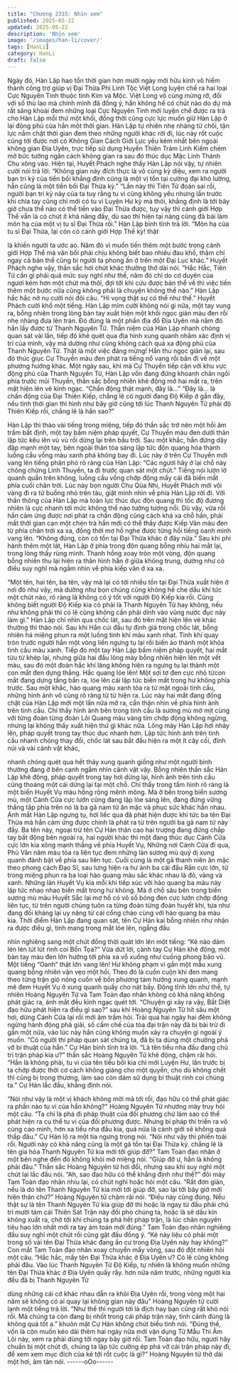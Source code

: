 ```yaml
---
title: "Chương 2315: Nhìn xem"
published: 2025-05-22
updated: 2025-05-22
description: 'Nhìn xem'
image: '/images/han-li/cover/'
tags: [HanLi]
category: HanLi
draft: false
---
```


Ngày đó, Hàn Lập hao tổn thời gian hơn mười ngày mới hữu kinh
vô hiểm thành công trợ giúp vị Đại Thừa Phi Linh Tộc Việt Long
luyện chế ra hai loại Cực Nguyên Tinh thuộc tính Kim và Mộc.
Việt Long vô cùng mừng rỡ, đối với số thù lao mà chính mình đã
đồng ý, hắn không hề có chút nào do dự mà rất sảng khoái đem
những loại Cực Nguyên Tinh mới luyện chế được ra trả cho Hàn
Lập mỗi thứ một khối, đồng thời cũng cực lực muốn giữ Hàn Lập
ở lại động phủ của hắn một thời gian.
Hàn Lập tự nhiên nhẹ nhàng từ chối, tận lực nắm chặt thời gian
đem theo những người khác rời đi, lúc này rốt cuộc cũng tới được
nơi có Không Gian Cách Giới Lực yếu kém nhất bên ngoài không
gian Địa Uyên, trực tiếp sử dụng Huyền Thiên Trảm Linh Kiếm
chém mở bức tường ngăn cách không gian ra sau đó thúc dục
Mặc Linh Thánh Chu xông vào.
Hiện tại, Huyết Phách nghe thấy Hàn Lập nói vậy, tự nhiên cười
nói trả lời:
“Không gian này đích thực là vô cùng kỳ diệu, xem ra người bạn
tri kỷ của tiền bối khẳng định cũng là một vị tồn tại cường đại khó
lường, hẳn cũng là một tiền bối Đại Thừa kỳ.”
“Lần này thì Tiên Tử đoán sai rồi, người bạn tri kỷ này của ta tuy
rằng tu vi cũng không yếu nhưng lần trước khi chia tay cũng chỉ
mới có tu vi Luyện Hư kỳ mà thôi, khẳng định là tới bây giờ chưa
thể nào có thể tiến vào Đại Thừa được, tuy vậy thì cảnh giới Hợp
Thể vẫn là có chút ít khả năng đấy, dù sao thì hiện tại nàng cũng
đã bái làm môn hạ của một vị tu sĩ Đại Thừa rồi.” Hàn Lập bình
tĩnh trả lời.
“Môn hạ của tu sĩ Đại Thừa, lại còn có cảnh giới Hợp Thể kỳ! thật

là khiến người ta ước ao. Năm đó vì muốn tiến thêm một bước
trong cảnh giới Hợp Thể mà vãn bối phải chịu không biết bao
nhiêu đau khổ, thậm chí ngay cả bản thể cũng bị người ta phong
ấn ở trên một Đại Lục khác.” Huyết Phách nghe vậy, thần sắc hơi
chút khác thường thở dài nói.
“Hắc Hắc, Tiên Tử cần gì phải quá mức suy nghĩ như thế, năm đó
chỉ do cơ duyên của ngươi kém hơn một chút mà thôi, đợi tới khi
cứu được bản thể về thì việc tiến thêm một bước nữa cũng không
phải là chuyện không thể nào.” Hàn Lập hắc hắc nở nụ cười nói
đôi câu.
“Hi vọng thật sự có thể như thế.” Huyết Phách cười khổ một tiếng.
Hàn Lập mỉm cười không nói gì nữa, một tay vung ra, bỗng nhiên
trong lòng bàn tay xuất hiện một khối ngọc giản màu đen rồi nhẹ
nhàng đưa lên trán.
Đó đúng là một phần địa đồ Địa Uyên mà năm đó hắn lấy được từ
Thanh Nguyên Tử.
Thần niệm của Hàn Lập nhanh chóng quan sát vài lần, tiếp đó
khẽ quét qua địa hình xung quanh nhằm xác định vị trí của mình,
vậy mà dường như cũng không cách quá xa động phủ của Thanh
Nguyên Tử.
Thật là một việc đáng mừng!
Hắn thu ngọc giản lại, sau đó thúc giục Cự Thuyền màu đen phát
ra tiếng nổ vang rồi bắn đi về một phương hướng khác.
Một ngày sau, khi mà Cự Thuyền tiếp cận với khu vực động phủ
của Thanh Nguyên Tử, Hàn Lập vốn đang đứng khoanh chân
ngồi phía trước mũi Thuyền, thần sắc bỗng nhiên khẽ động mở
hai mắt ra, trên mặt hiện lên vẻ kinh ngạc.
“Chấn động thật mạnh, đây là…” “Đây là… là chấn động của Đại
Thiên Kiếp, chẳng lẽ có người đang Độ Kiếp ở gần đây, nếu tính
thời gian thì hình như bây giờ cũng tới lúc Thanh Nguyên Tử phải
độ Thiên Kiếp rồi, chẳng lẽ là hắn sao?”

Hàn Lập thì thào vài tiếng trong miệng, tiếp đó thần sắc trở nên
một hồi âm trầm bất định, một tay bấm niệm pháp quyết, Cự
Thuyền màu đen dưới thân lập tức kêu lên vù vù rồi dừng lại trên
bầu trời.
Sau một khắc, hắn đứng dậy đập mạnh một tay, bên ngoài thân
tỏa sáng lập tức độn quang hóa thành luồng cầu vồng màu xanh
phá không bay đi.
Lúc này ở trên Cự Thuyền mới vang lên tiếng phân phó rõ ràng
của Hàn Lập:
“Các ngươi hãy ở lại chỗ này chông chừng Linh Thuyền, ta đi
trước quan sát một chút.”
Tiếng nói lượn lờ quanh quẩn trên không, luồng cầu vồng chớp
động mấy cái đã biến mất phía cuối chân trời.
Lúc này bọn người Chu Qủa Nhi, Huyết Phách mới vội vàng đi ra
từ buồng nhỏ trên tàu, giật mình nhìn về phía Hàn Lập rời đi.
Với thần thông của Hàn Lập mà toàn lực thúc dục độn quang thì
tốc độ đương nhiên là cực nhanh tới mức không thể nào tưởng
tượng nổi.
Dù vậy, vừa rồi hắn cảm ứng được nơi phát ra chấn động cũng
cách khá xa chỗ hắn, phải mất thời gian cạn một chén trà hắn mới
có thể thấy được Kiếp Vân màu đen từ phía chân trời xa xa, đồng
thời mơ hồ nghe được từng hồi tiếng oanh minh vang lên.
“Không đúng, còn có tồn tại Đại Thừa khác ở đây nữa.”
Sau khi phi hành thêm một lát, Hàn Lập ở phía trong độn quang
bỗng nhíu hai mắt lại, trong lòng thấy rùng mình.
Thanh hồng xoay tròn một vòng, độn quang bỗng nhiên thu lại
hiện ra thân hình hắn ở giữa không trung, dường như có điều suy
nghĩ mà ngắm nhìn về phía kiếp vân ở xa xa.

“Một tên, hai tên, ba tên, vậy mà lại có tới nhiều tồn tại Đại Thừa
xuất hiện ở nơi đó như vậy, mà dường như bọn chúng cũng không
hề che dấu khí tức một chút nào, rõ ràng là không có ý tốt với
người Độ Kiếp kia rồi. Cũng không biết người Độ Kiếp kia có phải
là Thanh Nguyên Tử hay không, nếu như không phải thì có lẽ
cũng không cần phải dính vào vũng nước đục này làm gì.” Hàn
Lập chỉ nhìn qua chốc lát, sau đó trên mặt hiện lên vẻ khác
thường thì thào nói.
Sau khi Hắn cúi đầu tự định giá trong chốc lát, bỗng nhiên há
miệng phun ra một luồng tinh khí màu xanh nhạt.
Tinh khí quay tròn trước người hắn một vòng liền ngưng tụ lại rồi
biến ảo thành một khỏa tinh cầu màu xanh.
Tiếp đó một tay Hàn Lập bấm niệm pháp quyết, hai mắt từu từ
khép lại, nhưng giữa hai đầu lông mày bỗng nhiên hiện lên một
vết màu, sau đó một đoàn hắc khí lăng không hiện ra ngưng tụ lại
thành một con mắt đen dựng thẳng.
Hắc quang lóe lên!
Một sợi tơ đen cực nhỏ từcon mắt đang dựng tẳng bắn ra, lóe lên
cái lập tức biến mất trong hư không phía trước.
Sau một khắc, hào quang màu xanh tỏa ra từ mặt ngoài tinh cầu,
những hình ảnh vô cùng rõ ràng từ từ hiện ra.
Lúc này hai mắt đang đống chặt của Hàn Lập mới một lần nữa
mở ra, cẩn thận nhìn về phía hình ảnh trên tinh cầu.
Chỉ thấy hình ảnh bên trong tinh cầu là sương mù mờ mịt cùng
với từng đoàn từng đoàn Lôi Quang màu vàng tím chớp động
không ngừng, nhưng lại không thấy xuất hiện thứ gì khác nữa.
Lông mày Hàn Lập hơi nhảy lên, pháp quyết trong tay thúc dục
nhanh hơn.
Lập tức hình ảnh trên tinh cầu nhanh chóng thay đổi, chốc lát sau
bắt đầu hiện ra một ít cây cối, đỉnh núi và vài cảnh vật khác,

nhanh chóng quét qua hết thảy xung quanh giống như một người
bình thường đang ở bên cạnh ngắm nhìn cảnh vật vậy.
Bỗng nhiên thần sắc Hàn Lập khẽ động, pháp quyết trong tay hơi
dừng lại, hình ảnh trên tinh cầu cũng thoáng một cái dừng lại tại
một chỗ.
Chỉ thấy trong tấm hình rõ ràng là một biển Huyết Vụ màu hồng
rộng mênh mông.
Mà ở bên trong biển sương mù, một Cánh Cửa cực lướn cũng
đang lập lòe sáng lên, đang đứng vững thẳng tắp phía trên nó là
ba gã nam tử ăn mặc và phục sức khác hẳn nhau.
Ánh mắt Hàn Lập ngưng tụ, hơi liếc qua đã phát hiện được khí
tức ba tên Đại Thừa mà hắn cảm ứng được chính là phát ra từ
trên người ba gã nam tử này đấy.
Ba tên này, ngoại trừ tên Cự Hán thân cao hai trượng đang đứng
chắp tay bất động bên ngoài ra, hai người khác thì một đang thúc
dục Cánh Cửa cực lớn kia xông mạnh thẳng về phía Huyết Vụ,
Những nơi Cánh Cửa đi qua, Phù Văn năm màu tỏa ra liên tục
đem những làn sương mù quỷ dị xung quanh đánh bật về phía
sau liên tục.
Cuối cùng là một gã thanh niên ăn mặc theo phong cách Đạo Sĩ,
sau lưng hiện ra hư ảnh ba cái đầu Rắn cực lớn, từ trong miệng
phun ra ba loại hào quang màu sắc khác nhau là đỏ, vàng và
xanh. Những làn Huyết Vụ kia mỗi khi tiếp xúc với hào quang ba
màu này lập tức nhao nhao biến mất trong hư không.
Mà ở chỗ sâu bên trong biển sương mù màu Huyết Sắc lại mơ hồ
có vô số bóng đen cực lướn chớp động liên tục, từ trên người
chúng tuôn ra từng đoàn từng đoàn huyết khí, tựa như đang đối
kháng lại uy năng từ cái cổng chào cùng với hào quang ba màu
kia.
Thời điểm Hàn Lập đang quan sát, tên Cự Hán kai bỗng nhiên
như nhận ra được điều gì, tinh mang trong mắt lóe lên, ngẩng đầu

nhìn nghiêng sang một chút đồng thời quát lớn lên một tiếng:
“Kẻ nào dám lén lén lút lút rình coi Bổn Tọa?”
Vừa dứt lời, cành tay Cự Hán khẽ động, một bàn tay màu đen lớn
hướng tới phía xa vỗ xuống như cuồng phong bão vũ.
Một tiếng “Oanh” thật lớn vang lên!
Hư không phạm vi gần một mẫu xung quang bỗng nhiên vặn vẹo
một hồi.
Theo đó là cuồn cuộn khí đen mang theo từng trận gió nóng cuốn
về bốn phương tám hướng xung quanh, mạnh mẽ đem Huyết Vụ
ở xung quanh quấy cho nát bấy.
Động tĩnh lớn như thế, tự nhiên Hoàng Nguyên Tử và Tam Toàn
đạo nhân không có khả năng không phát giác ra, ánh mắt đều
kinh ngạc quét tới.
“Chuyện gì xảy ra vậy, Bất Diệt đạo hữu phát hiện ra điều gì sao?”
sau khi Hoàng Nguyên Tử hít sâu một hơi, dừng Cánh Cửa lại rồi
mới âm trầm hỏi.
Trải qua hai ngày hai đêm không ngừng hành động phá giải, số
cấm chế của tòa đại trận này đã bị bài trừ đi gần một nửa, vào lúc
này hắn cũng không muốn xảy ra chuyện gì ngoài ý muốn.
“Có người thi pháp quan sát chúng ta, đã bị ta dùng một chưởng
phá vỡ bí thuật của hắn.” Cự Hán bình tĩnh trả lời.
“Là tên tiểu nha đầu đang chủ trì trận pháp kia ư?” thần sắc
Hoàng Nguyên Tử khẽ động, chậm rãi hỏi.
“Hẳn là không phải, tu vi của tên tiểu bối kia chỉ mới Luyện Hư,
lần trước bị ta chớp được thời cơ cách không giáng cho một
quyền, cho dù không chết thì cũng bị trọng thương, làm sao còn
dám sử dụng bí thuật rình coi chúng ta.” Cự Hán lắc đầu, khẳng
định nói.

“Nói như vậy là một vị khách không mời mà tới rồi, đạo hữu có thể
phát giác ra phần nào tu vi của hắn không?" Hoàng Nguyên Tử
nhướng mày truy hỏi một câu.
“Ta chỉ là phá đi pháp thuật của đối phương chứ làm sao có thể
phát hiện ra cụ thể tu vi của đối phương được. Nhưng bí pháp thi
triển ra vô cùng cao minh, hơn xa tiểu nha đầu kia, quá nửa là
cảnh giới sẽ không quá thấp đâu.” Cự Hán lộ ra một tia ngưng
trọng nói.
“Nói như vậy thì phiền toái rồi. Người này có khả năng cũng là
một gã tồn tại Đại Thừa kỳ. chẳng lẽ là tên gia hỏa Thanh Nguyên
Tử kia mời tới giúp đỡ?” Tam Toàn đạo nhân ở một bên nghe đến
đó không khỏi mở miệng nói.
“Giúp đỡ ư, hẳn là không phải đâu.” Thần sắc Hoàng Nguyên tử
hơi đổi, nhưng sau khi suy nghĩ một chút lại lắc đầu nói.
“Ah, sao đạo hữu có thể khẳng định như thế?” đôi mày Tam Toàn
đạo nhân nhíu lại, có chút nghi hoặc hỏi một câu.
“Rất đơn giản, nếu là do tên Thanh Nguyên Tử kia mời tới giúp
đỡ, sao lại tới bây giờ mới hiện thân chứ?” Hoàng Nguyên tử
chậm rãi nói.
“Điều này cũng đúng. Nếu thật sự là tên Thanh Nguyên Tử kia
giúp đỡ thì hoặc là ngay từ đầu phải chủ trì mười tám cái Thiên
Sát Trận này đối phó chúng ta, hoặc là sẽ dấu kín không xuất ra,
chờ tới khi chúng ta phá hết pháp trận, là lúc chân nguyên tiêu
hao lớn nhất mới ra tay ám toán mới đúng.” Tam Toàn đạo nhân
nghiêng đầu suy nghĩ một chút rồi cũng gật đầu đồng ý.
“Kẻ này liệu có phải một trong số vài tên Đại Thừa khác đang ẩn
cư trong Địa Uyên này hay không?” Con mắt Tam Toàn đạo nhân
xoay chuyển mấy vòng, sau đó đột nhiên hỏi một câu.
“Hắc hắc, mấy tên Đại Thừa khác ở Địa Uyên ư? Có lẽ cũng
không phải đâu. Vào lúc Thanh Nguyên Tử Độ Kiếp, tự nhiên là
không muốn những tên Đại Thừa khác ở Địa Uyên quấy rầy. hơn
nửa năm trước, những người kia đều đã bị Thanh Nguyên Tử

dùng những cái cớ khác nhau dẫn ra khỏi Địa Uyên rồi, trong
vòng một hai năm sẽ không có ai quay lại không gian này đâu”
Hoàng Nguyên tử cười lạnh một tiếng trả lời.
“Như thế thì người tới là địch hay bạn cũng rất khó nói rồi. Mà
chúng ta còn đang bị nhốt trong cái pháp trận này, tình cảnh đúng
là không quá tốt a.” khuôn mặt Cự Hán không chút biểu tình nói.
“Đúng thế, vốn là còn muốn kéo dài thêm hai ngày nữa mới vận
dụng Tử Mẫu Thi Âm Lôi này, xem ra phải dùng tới ngay bây giờ
rồi. Tam Toàn đạo hữu, ngươi hãy chuẩn bị một chút đi, chúng ta
lập tức cưỡng ép phá vỡ cái trận pháp này đi, để xem xem mục
đích của kẻ tới rốt cuộc là gì?” Hoàng Nguyên tử thở dài một hơi,
âm tàn nói.
------oOo------
